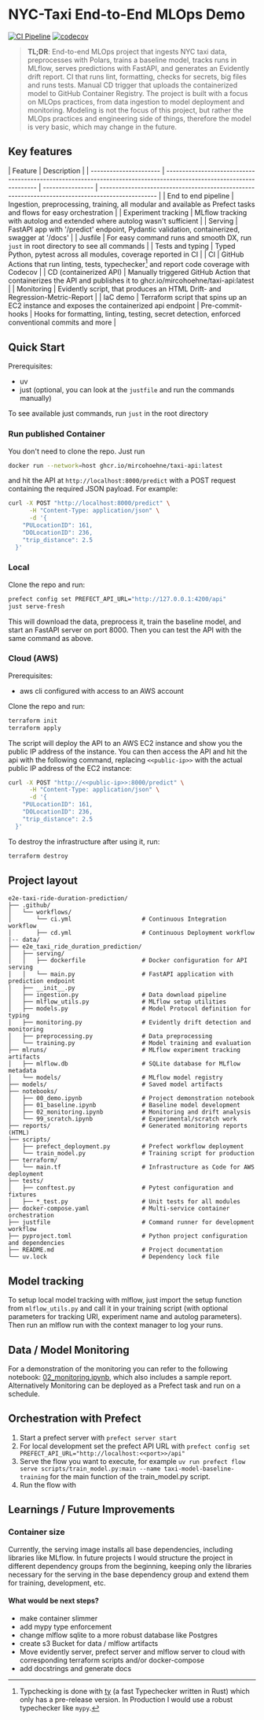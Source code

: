# NYC-Taxi End-to-End MLOps Demo

[![CI Pipeline](https://github.com/mircohoehne/e2e-taxi-ride-duration-prediction/actions/workflows/ci.yml/badge.svg?branch=main)](https://github.com/mircohoehne/e2e-taxi-ride-duration-prediction/actions/workflows/ci.yml)
[![codecov](https://codecov.io/github/mircohoehne/e2e-taxi-ride-duration-prediction/graph/badge.svg?token=A4INWVJQDR)](https://codecov.io/github/mircohoehne/e2e-taxi-ride-duration-prediction)

> **TL;DR**: End-to-end MLOps project that ingests NYC taxi data, preprocesses with Polars, trains a baseline model, tracks runs in MLflow, serves predictions with FastAPI, and generates an Evidently drift report. CI that runs lint, formatting, checks for secrets, big files and runs tests. Manual CD trigger that uploads the containerized model to GitHub Container Registry. The project is built with a focus on MLOps practices, from data ingestion to model deployment and monitoring. Modeling is not the focus of this project, but rather the MLOps practices and engineering side of things, therefore the model is very basic, which may change in the future.

## Key features

| Feature                | Description                                                                                                         |
| ---------------------- | ------------------------------------------------------------------------------------------------------------------- | ---------------- | ------------------------------------------------------------------------------------------------ |
| End to end pipeline    | Ingestion, preprocessing, training, all modular and available as Prefect tasks and flows for easy orchestration     |
| Experiment tracking    | MLflow tracking with autolog and extended where autolog wasn't sufficient                                           |
| Serving                | FastAPI app with '/predict' endpoint, Pydantic validation, containerized, swagger at '/docs'                        |
| Jusfile                | For easy command runs and smooth DX, run `just` in root directory to see all commands                               |
| Tests and typing       | Typed Python, pytest across all modules, coverage reported in CI                                                    |
| CI                     | GitHub Actions that run linting, tests, typechecker[^1] and report code coverage with Codecov                       |
| CD (containerized API) | Manually triggered GitHub Action that containerizes the API and publishes it to ghcr.io/mircohoehne/taxi-api:latest |
| Monitoring             | Evidently script, that produces an HTML Drift- and Regression-Metric-Report                                         |
| IaC demo               | Terraform script that spins up an EC2 instance and exposes the containerized api endpoint                           | Pre-commit-hooks | Hooks for formatting, linting, testing, secret detection, enforced conventional commits and more |

[^1]: Typchecking is done with [ty](https://docs.astral.sh/ty/) (a fast Typechecker written in Rust) which only has a pre-release version. In Production I would use a robust typechecker like `mypy`.

## Quick Start

Prerequisites:

- uv
- just (optional, you can look at the `justfile` and run the commands manually)

To see available just commands, run `just` in the root directory

### Run published Container

You don't need to clone the repo. Just run

```bash
docker run --network=host ghcr.io/mircohoehne/taxi-api:latest
```

and hit the API at `http://localhost:8000/predict` with a POST request containing the required JSON payload.
For example:

```bash
curl -X POST "http://localhost:8000/predict" \
      -H "Content-Type: application/json" \
      -d '{
    "PULocationID": 161,
    "DOLocationID": 236,
    "trip_distance": 2.5
  }'
```

### Local

Clone the repo and run:

```bash
prefect config set PREFECT_API_URL="http://127.0.0.1:4200/api"
just serve-fresh
```

This will download the data, preprocess it, train the baseline model, and start an FastAPI server on port 8000.
Then you can test the API with the same command as above.

### Cloud (AWS)

Prerequisites:

- aws cli configured with access to an AWS account

Clone the repo and run:

```bash
terraform init
terraform apply

```

The script will deploy the API to an AWS EC2 instance and show you the public IP address of the instance. You can then access the API and hit the api with the following command, replacing `<<public-ip>>` with the actual public IP address of the EC2 instance:

```bash
curl -X POST "http://<<public-ip>>:8000/predict" \
      -H "Content-Type: application/json" \
      -d '{
    "PULocationID": 161,
    "DOLocationID": 236,
    "trip_distance": 2.5
  }'
```

To destroy the infrastructure after using it, run:

```bash
terraform destroy
```

## Project layout

```
e2e-taxi-ride-duration-prediction/
├── .github/
│   └── workflows/
│       └── ci.yml                    # Continuous Integration workflow
│       ├── cd.yml                    # Continuous Deployment workflow
|-- data/
├── e2e_taxi_ride_duration_prediction/
│   ├── serving/
│   │   ├── dockerfile                # Docker configuration for API serving
│   │   └── main.py                   # FastAPI application with prediction endpoint
│   ├── __init__.py
│   ├── ingestion.py                  # Data download pipeline
│   ├── mlflow_utils.py               # MLflow setup utilities
│   ├── models.py                     # Model Protocol definition for typing
│   ├── monitoring.py                 # Evidently drift detection and monitoring
│   ├── preprocessing.py              # Data preprocessing
│   └── training.py                   # Model training and evaluation
├── mlruns/                           # MLflow experiment tracking artifacts
│   ├── mlflow.db                     # SQLite database for MLflow metadata
│   └── models/                       # MLflow model registry
├── models/                           # Saved model artifacts
├── notebooks/
│   ├── 00_demo.ipynb                 # Project demonstration notebook
│   ├── 01_baseline.ipynb             # Baseline model development
│   ├── 02_monitoring.ipynb           # Monitoring and drift analysis
│   └── 99_scratch.ipynb              # Experimental/scratch work
├── reports/                          # Generated monitoring reports (HTML)
├── scripts/
│   ├── prefect_deployment.py         # Prefect workflow deployment
│   └── train_model.py                # Training script for production
├── terraform/
│   └── main.tf                       # Infrastructure as Code for AWS deployment
├── tests/
│   ├── conftest.py                   # Pytest configuration and fixtures
│   ├── *_test.py                     # Unit tests for all modules
├── docker-compose.yaml               # Multi-service container orchestration
├── justfile                          # Command runner for development workflow
├── pyproject.toml                    # Python project configuration and dependencies
├── README.md                         # Project documentation
└── uv.lock                           # Dependency lock file
```

## Model tracking

To setup local model tracking with mlflow, just import the setup function from `mlflow_utils.py` and call it in your training script (with optional parameters for tracking URI, experiment name and autolog parameters). Then run an mlflow run with the context manager to log your runs.

## Data / Model Monitoring

For a demonstration of the monitoring you can refer to the following notebook: [02_monitoring.ipynb](notebooks/02_monitoring.ipynb), which also includes a sample report.
Alternatively Monitoring can be deployed as a Prefect task and run on a schedule.

## Orchestration with Prefect

1. Start a prefect server with `prefect server start`
2. For local development set the prefect API URL with `prefect config set PREFECT_API_URL="http://localhost:<<port>>/api"`
3. Serve the flow you want to execute, for example `uv run prefect flow serve scripts/train_model.py:main --name taxi-model-baseline-training` for the main function of the train_model.py script.
4. Run the flow with

## Learnings / Future Improvements

### Container size

Currently, the serving image installs all base dependencies, including libraries like MLflow. In future projects I would structure the project in different dependency groups from the beginning, keeping only the libraries necessary for the serving in the base dependency group and extend them for training, development, etc.

#### What would be next steps?

- make container slimmer
- add mypy type enforcement
- change mlflow sqlite to a more robust database like Postgres
- create s3 Bucket for data / mlflow artifacts
- Move evidently server, prefect server and mlflow server to cloud with corresponding terraform scripts and/or docker-compose
- add docstrings and generate docs
